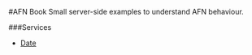 #AFN Book
Small server-side examples to understand AFN behaviour.

###Services
* [Date](http://afnbook.herokuapp.com/date.php)
